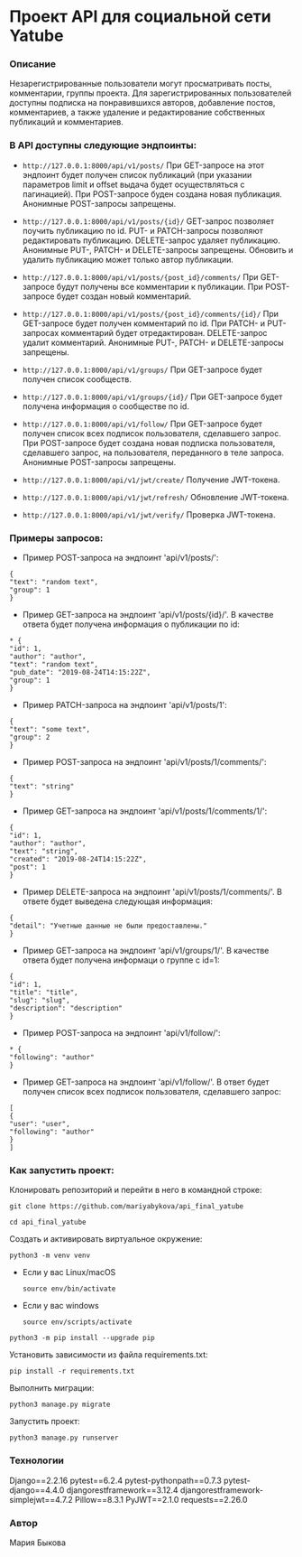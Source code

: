 # Проект API для социальной сети Yatube

### Описание 
Незарегистрированные пользователи могут просматривать посты, комментарии, группы проекта.
Для зарегистрированных пользователей доступны подписка на понравившихся авторов, 
добавление постов, комментариев, а также удаление и редактирование собственных публикаций
и комментариев.

### В API доступны следующие эндпоинты:

* ```http://127.0.0.1:8000/api/v1/posts/``` При GET-запросе на этот эндпоинт будет получен список публикаций (при указании параметров limit и offset выдача будет осуществляться с пагинацией).
При POST-запросе буден создана новая публикация. Анонимные POST-запросы запрещены.

* ```http://127.0.0.1:8000/api/v1/posts/{id}/``` GET-запрос позволяет поучить публикацию по id.
PUT- и PATCH-запросы позволяют редактировать публикацию.
DELETE-запрос удаляет публикацию. Анонимные PUT-, PATCH- и DELETE-запросы запрещены. Обновить и удалить публикацию может только автор публикации.

* ```http://127.0.0.1:8000/api/v1/posts/{post_id}/comments/``` При GET-запросе будут получены все комментарии к публикации.
При POST-запросе будет создан новый комментарий.

* ```http://127.0.0.1:8000/api/v1/posts/{post_id}/comments/{id}/``` При GET-запросе будет получен комментарий по id. 
При PATCH- и PUT-запросах комментарий будет отредактирован.
DELETE-запрос удалит комментарий. Анонимные PUT-, PATCH- и DELETE-запросы запрещены.

* ```http://127.0.0.1:8000/api/v1/groups/``` При GET-запросе будет получен список сообществ.

* ```http://127.0.0.1:8000/api/v1/groups/{id}/``` При GET-запросе будет получена информация о сообществе по id.

* ```http://127.0.0.1:8000/api/v1/follow/``` При GET-запросе будет получен список всех подписок пользователя, сделавшего запрос.
При POST-запросе будет создана новая подписка пользователя, сделавшего запрос, на пользователя, переданного в теле запроса. Анонимные POST-запросы запрещены.

* ```http://127.0.0.1:8000/api/v1/jwt/create/``` Получение JWT-токена.

* ```http://127.0.0.1:8000/api/v1/jwt/refresh/``` Обновление JWT-токена.

* ```http://127.0.0.1:8000/api/v1/jwt/verify/``` Проверка JWT-токена.


### Примеры запросов:

* Пример POST-запроса на эндпоинт 'api/v1/posts/':
```
{
"text": "random text",
"group": 1
}
```

* Пример GET-запроса на эндпоинт 'api/v1/posts/{id}/'. В качестве ответа будет получена информация о публикации по id:
```
* {
"id": 1,
"author": "author",
"text": "random text",
"pub_date": "2019-08-24T14:15:22Z",
"group": 1
}
```

* Пример PATCH-запроса на эндпоинт 'api/v1/posts/1':
```
{
"text": "some text",
"group": 2
}
```

* Пример POST-запроса на эндпоинт 'api/v1/posts/1/comments/':
```
{
"text": "string"
}
```

* Пример GET-запроса на эндпоинт 'api/v1/posts/1/comments/1/':
```
{
"id": 1,
"author": "author",
"text": "string",
"created": "2019-08-24T14:15:22Z",
"post": 1
}
```

* Пример DELETE-запроса на эндпоинт 'api/v1/posts/1/comments/'. В ответе будет выведена следующая информация:
```
{
"detail": "Учетные данные не были предоставлены."
}
```

* Пример GET-запроса на эндпоинт 'api/v1/groups/1/'. В качестве ответа будет получена информаци о группе с id=1:
```
{
"id": 1,
"title": "title",
"slug": "slug",
"description": "description"
}
```

* Пример POST-запроса на эндпоинт 'api/v1/follow/':
```
* {
"following": "author"
}
```

* Пример GET-запроса на эндпоинт 'api/v1/follow/'. В ответ будет получен список всех подписок пользователя, сделавшего запрос:
```
[
{
"user": "user",
"following": "author"
}
]
```


### Как запустить проект:

Клонировать репозиторий и перейти в него в командной строке:

```
git clone https://github.com/mariyabykova/api_final_yatube
```

```
cd api_final_yatube
```

Cоздать и активировать виртуальное окружение:

```
python3 -m venv venv
```

* Если у вас Linux/macOS

    ```
    source env/bin/activate
    ```

* Если у вас windows

    ```
    source env/scripts/activate
    ```

```
python3 -m pip install --upgrade pip
```

Установить зависимости из файла requirements.txt:

```
pip install -r requirements.txt
```

Выполнить миграции:

```
python3 manage.py migrate
```

Запустить проект:

```
python3 manage.py runserver
```

### Технологии
Django==2.2.16
pytest==6.2.4
pytest-pythonpath==0.7.3
pytest-django==4.4.0
djangorestframework==3.12.4
djangorestframework-simplejwt==4.7.2
Pillow==8.3.1
PyJWT==2.1.0
requests==2.26.0

### Автор
Мария Быкова